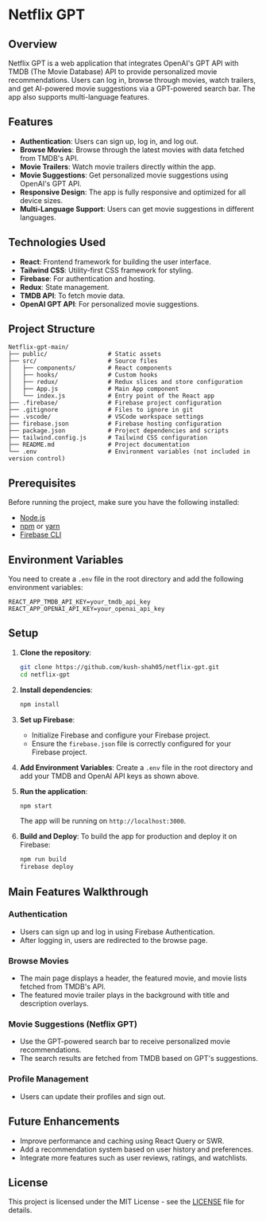 
# Netflix GPT

## Overview

Netflix GPT is a web application that integrates OpenAI's GPT API with TMDB (The Movie Database) API to provide personalized movie recommendations. Users can log in, browse through movies, watch trailers, and get AI-powered movie suggestions via a GPT-powered search bar. The app also supports multi-language features.

## Features

- **Authentication**: Users can sign up, log in, and log out.
- **Browse Movies**: Browse through the latest movies with data fetched from TMDB's API.
- **Movie Trailers**: Watch movie trailers directly within the app.
- **Movie Suggestions**: Get personalized movie suggestions using OpenAI's GPT API.
- **Responsive Design**: The app is fully responsive and optimized for all device sizes.
- **Multi-Language Support**: Users can get movie suggestions in different languages.

## Technologies Used

- **React**: Frontend framework for building the user interface.
- **Tailwind CSS**: Utility-first CSS framework for styling.
- **Firebase**: For authentication and hosting.
- **Redux**: State management.
- **TMDB API**: To fetch movie data.
- **OpenAI GPT API**: For personalized movie suggestions.

## Project Structure

```
Netflix-gpt-main/
├── public/                 # Static assets
├── src/                    # Source files
│   ├── components/         # React components
│   ├── hooks/              # Custom hooks
│   ├── redux/              # Redux slices and store configuration
│   ├── App.js              # Main App component
│   └── index.js            # Entry point of the React app
├── .firebase/              # Firebase project configuration
├── .gitignore              # Files to ignore in git
├── .vscode/                # VSCode workspace settings
├── firebase.json           # Firebase hosting configuration
├── package.json            # Project dependencies and scripts
├── tailwind.config.js      # Tailwind CSS configuration
├── README.md               # Project documentation
└── .env                    # Environment variables (not included in version control)
```

## Prerequisites

Before running the project, make sure you have the following installed:

- [Node.js](https://nodejs.org/)
- [npm](https://www.npmjs.com/) or [yarn](https://yarnpkg.com/)
- [Firebase CLI](https://firebase.google.com/docs/cli)

## Environment Variables

You need to create a `.env` file in the root directory and add the following environment variables:

```
REACT_APP_TMDB_API_KEY=your_tmdb_api_key
REACT_APP_OPENAI_API_KEY=your_openai_api_key
```

## Setup

1. **Clone the repository**:
   ```bash
   git clone https://github.com/kush-shah05/netflix-gpt.git
   cd netflix-gpt
   ```

2. **Install dependencies**:
   ```bash
   npm install
   ```

3. **Set up Firebase**:
   - Initialize Firebase and configure your Firebase project.
   - Ensure the `firebase.json` file is correctly configured for your Firebase project.

4. **Add Environment Variables**:
   Create a `.env` file in the root directory and add your TMDB and OpenAI API keys as shown above.

5. **Run the application**:
   ```bash
   npm start
   ```

   The app will be running on `http://localhost:3000`.

6. **Build and Deploy**:
   To build the app for production and deploy it on Firebase:
   ```bash
   npm run build
   firebase deploy
   ```

## Main Features Walkthrough

### Authentication
- Users can sign up and log in using Firebase Authentication.
- After logging in, users are redirected to the browse page.

### Browse Movies
- The main page displays a header, the featured movie, and movie lists fetched from TMDB's API.
- The featured movie trailer plays in the background with title and description overlays.

### Movie Suggestions (Netflix GPT)
- Use the GPT-powered search bar to receive personalized movie recommendations.
- The search results are fetched from TMDB based on GPT's suggestions.

### Profile Management
- Users can update their profiles and sign out.

## Future Enhancements

- Improve performance and caching using React Query or SWR.
- Add a recommendation system based on user history and preferences.
- Integrate more features such as user reviews, ratings, and watchlists.

## License

This project is licensed under the MIT License - see the [LICENSE](LICENSE) file for details.
